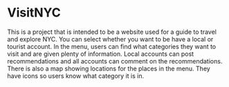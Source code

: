 # VisitNYC

This is a project that is intended to be a website used for a guide to travel and explore NYC. You can select whether you want to be have a local or tourist account. In the menu, users can find what categories they want to visit and are given plenty of information. Local accounts can post recommendations and all accounts can comment on the recommendations. There is also a map showing locations for the places in the menu. They have icons so users know what category it is in.
